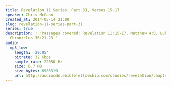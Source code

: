 ```yaml
---
title: Revelation 11 Series, Part 31, Verses 15-17
speaker: Chris McCann
created_at: 2014-05-14 21:00
slug: revelation-11-series-part-31
series: true
description: ! 'Passages covered: Revelation 11:15-17, Matthew 4:8, Luke 4:5-6, 2
  Chronicles 36:21-23.'
audio:
  mp3_low:
    length: '29:05'
    bitrate: 32 Kbps
    sample_rate: 22050 Hz
    size: 6.7 MB
    size_bytes: 6983319
    url: http://audiocdn.ebiblefellowship.com/studies/revelation/chapter-11/2014.05.14_McCann_-_Revelation_11_Series_Part_31.mp3
---
```

